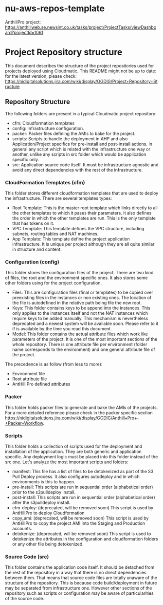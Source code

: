 # nu-aws-repos-template
AnthillPro project: https://anthillweb.se.newsint.co.uk/tasks/project/ProjectTasks/viewDashboard?projectId=1061

# Project Repository structure
This document describes the structure of the project repositories used for projects deployed using Cloudmatic.
This README might not be up to date: for the latest version, please check: https://nidigitalsolutions.jira.com/wiki/display/GGDIG/Project+Repository+Structure


## Repository Structure
The following folders are present in a typical Cloudmatic project repository:
* cfm: Cloudformation templates
* config: Infrastructure configuration.
* packer: Packer files defining the AMIs to bake for the project.
* scripts: Scripts to handle the deployment in AHP and also Application/Project specifics for pre-install and post-install actions. In general any script which is related with the infrastructure one way or another, unlike any scripts in src folder which would be application specific only.
* src: Application source code itself. It must be infrastructure agnostic and avoid any direct dependencies with the rest of the infrastructure.

### CloudFormation Templates (cfm)
This folder stores different cloudformation templates that are used to deploy the infrastructure. There are several templates types:
* Root Template: This is the master root template which links directly to all the other templates to which it pases their parameters. It also defines the order in which the other templates are run. This is the only template that has tokens on it.
* VPC Template: This template defines the VPC structure, including subnets, routing tables and NAT machines.
* App Template: This template define the project application infrastructure. It is unique per project although they are all quite similar in structure and content.

### Configuration (config)
This folder stores the configuration files of the project. There are two kind of files, the root and the environment specific ones. It also stores some other folders using for the project configuration.
* Files: This are configuration files (final or templates) to be copied over preexisting files in the instances or non existing ones. The location of the file is autodefined in the relative path being file the new root.
* Keys: This folder contains keys to be append into the instances. This only applies to the instances itself and not the NAT instances which require keys to be added manually. This mechanism is nevertheless deprecated and a newest system will be available soon. Please refer to it if is available by the time you read this document.
* Model: This folder contains the actual attribute files which work like parameters of the project. It is one of the most important sections of the whole repository. There is one attribute file per environment (folder name corresponds to the environment) and one general attribute file of the project.

The precedence is as follow (from less to more):
* Environment file
* Root attribute file
* AntHill Pro defined attributes
 
 
### Packer
This folder holds packer files to generate and bake the AMIs of the projects. For a more detailed reference please check in the packer specific section https://nidigitalsolutions.jira.com/wiki/display/GGDIG/Anthill+Pro+-+Packer+Workflow.


### Scripts
This folder holds a collection of scripts used for the deployment and installation of the application. They are both generic and application specific. Any deployment logic must be placed into this folder instead of the src one. Let's analyze the most important scripts and folders:
* manifest: This file has a list of files to be detokenized as part of the S3 Pull Deploy process. It also configures autodeploy and in which environments is this to happen.
* pre-install: This scripts are run in sequential order (alphabetical order) prior to the s3pulldeploy install.
* post-install: This scripts are run in sequential order (alphabetical order) after the s3pulldeploy install.
* cfm-deploy: (deprecated, will be removed soon) This script is used by AntHillPro to deploy Cloudformation
* copy_ami: (deprecated, will be removed soon) This script is used by AntHillPro to copy the project AMI into the Staging and Production accounts.
* detokenize: (deprecated, will be removed soon) This script is used to detokenize the attributes in the configuration and cloudformation folders or any other file being detokenized.

### Source Code (src)
This folder contains the application code itself. It should be detached from the rest of the repository in a way that there is no direct dependencies between them. That means that source code files are totally unaware of the structure of the repository. This is because code build/deployment in future may be separated from infrastructure one. However other sections of the repository such as scripts or configuration may be aware of particularities of the source code.
